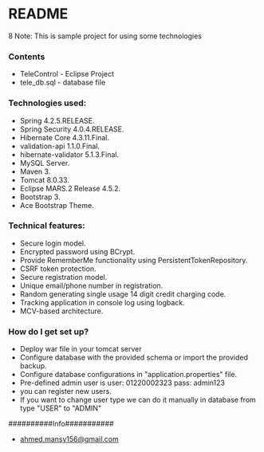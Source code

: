 # README #
8
Note: This is sample project for using some technologies


### Contents ###

* TeleControl - Eclipse Project
* tele_db.sql - database file

### Technologies used: ###

-	Spring 4.2.5.RELEASE.
-	Spring Security 4.0.4.RELEASE.
-	Hibernate Core 4.3.11.Final.
-	validation-api 1.1.0.Final.
-	hibernate-validator 5.1.3.Final.
-	MySQL Server.
-	Maven 3.
-	Tomcat 8.0.33.
-	Eclipse MARS.2 Release 4.5.2.
-	Bootstrap 3.
-	Ace Bootstrap Theme.

### Technical features: ###

-	Secure login model.
-	Encrypted password using BCrypt.
-	Provide RememberMe functionality using PersistentTokenRepository.
-	CSRF token protection.
-	Secure registration model.
-	Unique email/phone number in registration.
-	Random generating single usage 14 digit credit charging code.
-	Tracking application in console log using logback.
-	MCV-based architecture.

### How do I get set up? ###

* Deploy war file in your tomcat server
* Configure database with the provided schema or import the provided backup.
* Configure database configurations in "application.properties" file.
* Pre-defined admin user is user: 01220002323 pass: admin123
* you can register new users.
* If you want to change user type we can do it manually in database from type "USER" to "ADMIN"

##########Info###########

* ahmed.mansy156@gmail.com
